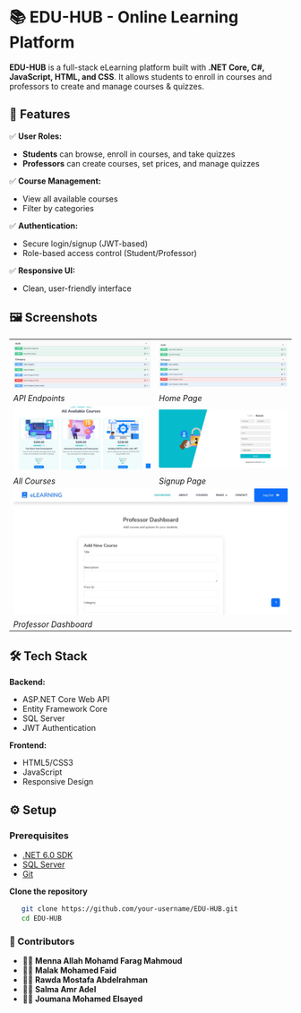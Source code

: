 # 📚 EDU-HUB - Online Learning Platform

**EDU-HUB** is a full-stack eLearning platform built with **.NET Core, C#, JavaScript, HTML, and CSS**. It allows students to enroll in courses and professors to create and manage courses & quizzes.

## 🚀 Features

✅ **User Roles:**  
- **Students** can browse, enroll in courses, and take quizzes  
- **Professors** can create courses, set prices, and manage quizzes  

✅ **Course Management:**  
- View all available courses  
- Filter by categories  

✅ **Authentication:**  
- Secure login/signup (JWT-based)  
- Role-based access control (Student/Professor)  

✅ **Responsive UI:**  
- Clean, user-friendly interface  

## 🖼️ Screenshots

<div align="center">
  <table>
    <tr>
      <td><img src="/Img/WhatsApp Image 2025-05-20 at 18.34.34_5b09fb74.jpg" width="100%" alt="API Docs"></td>
      <td><img src="/Img/WhatsApp Image 2025-05-20 at 18.34.34_5b09fb74.jpg" width="100%" alt="Home Page"></td>
    </tr>
    <tr>
      <td><em>API Endpoints</em></td>
      <td><em>Home Page</em></td>
    </tr>
    <tr>
      <td><img src="
/Img/WhatsApp Image 2025-05-20 at 18.35.44_781c9e54.jpg" width="100%" alt="Courses"></td>
      <td><img src="
/Img/WhatsApp Image 2025-05-20 at 18.36.04_f71471f8.jpg" width="100%" alt="Signup"></td>
    </tr>
    <tr>
      <td><em>All Courses</em></td>
      <td><em>Signup Page</em></td>
    </tr>
    <tr>
      <td colspan="2"><img src="
/Img/WhatsApp Image 2025-05-20 at 18.36.36_adf8e4c9.jpg" width="100%" alt="Professor Dashboard"></td>
    </tr>
    <tr>
      <td colspan="2"><em>Professor Dashboard</em></td>
    </tr>
  </table>
</div>

## 🛠️ Tech Stack  
**Backend:**  
- ASP.NET Core Web API  
- Entity Framework Core  
- SQL Server  
- JWT Authentication  

**Frontend:**  
- HTML5/CSS3  
- JavaScript  
- Responsive Design  
## ⚙️ Setup

### Prerequisites
- [.NET 6.0 SDK](https://dotnet.microsoft.com/download)
- [SQL Server](https://www.microsoft.com/en-us/sql-server/sql-server-downloads)
- [Git](https://git-scm.com/downloads)

**Clone the repository**
```bash
   git clone https://github.com/your-username/EDU-HUB.git
   cd EDU-HUB
```
   

### 🤝 Contributors


- 👩‍💻 **Menna Allah Mohamd Farag Mahmoud** 
- 👩‍💻 **Malak Mohamed Faid** 
- 👩‍💻 **Rawda Mostafa Abdelrahman** 
- 👩‍💻 **Salma Amr Adel** 
- 👩‍💻 **Joumana Mohamed Elsayed** 





